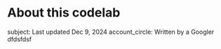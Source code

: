 # About this codelab
subject: Last updated Dec 9, 2024
account_circle: Written by a Googler
dfdsfdsf